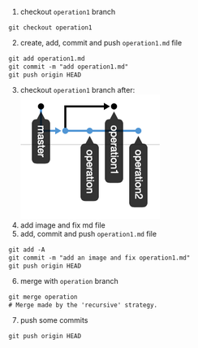 1. checkout `operation1` branch
```
git checkout operation1
```
2. create, add, commit and push `operation1.md` file
```
git add operation1.md
git commit -m "add operation1.md"
git push origin HEAD
```
3. checkout `operation1` branch after:
![](img/img1.png)
4. add image and fix md file
5. add, commit and push `operation1.md` file
```
git add -A
git commit -m "add an image and fix operation1.md"
git push origin HEAD
```
6. merge with `operation` branch
```
git merge operation
# Merge made by the 'recursive' strategy.
```
7. push some commits
```
git push origin HEAD
```
